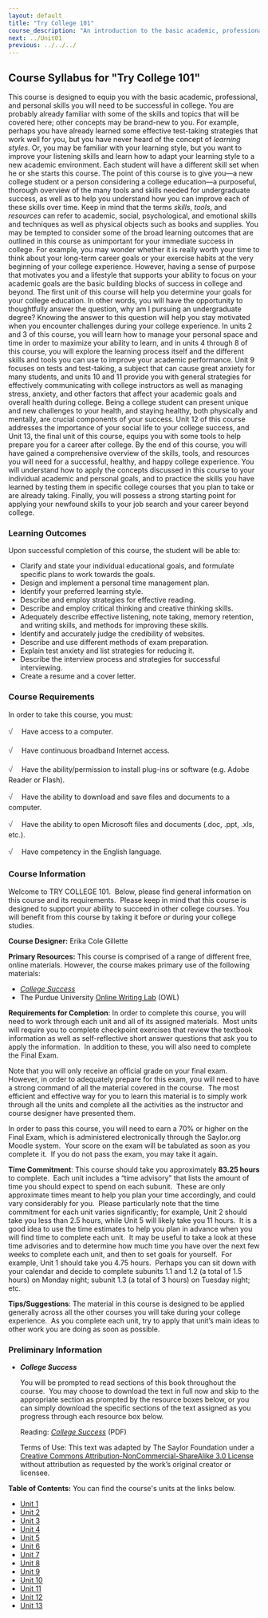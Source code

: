```yaml
---
layout: default
title: "Try College 101"
course_description: "An introduction to the basic academic, professional, and personal skills you will need to be successful in college."
next: ../Unit01
previous: ../../../
---
```

Course Syllabus for "Try College 101"
--------------------------------------

This course is designed to equip you with the basic academic,
professional, and personal skills you will need to be successful in
college. You are probably already familiar with some of the skills and
topics that will be covered here; other concepts may be brand-new to
you. For example, perhaps you have already learned some effective
test-taking strategies that work well for you, but you have never heard
of the concept of *learning styles*. Or, you may be familiar with your
learning style, but you want to improve your listening skills and learn
how to adapt your learning style to a new academic environment. Each
student will have a different skill set when he or she starts this
course. The point of this course is to give you—a new college student or
a person considering a college education—a purposeful, thorough overview
of the many tools and skills needed for undergraduate success, as well
as to help you understand how you can improve each of these skills over
time. Keep in mind that the terms *skills*, *tools*, and *resources* can
refer to academic, social, psychological, and emotional skills and
techniques as well as physical objects such as books and supplies. You
may be tempted to consider some of the broad learning outcomes that are
outlined in this course as unimportant for your immediate success in
college. For example, you may wonder whether it is really worth your
time to think about your long-term career goals or your exercise habits
at the very beginning of your college experience. However, having a
sense of purpose that motivates you and a lifestyle that supports your
ability to focus on your academic goals are the basic building blocks of
success in college and beyond. The first unit of this course will help
you determine your goals for your college education. In other words, you
will have the opportunity to thoughtfully answer the question, why am I
pursuing an undergraduate degree? Knowing the answer to this question
will help you stay motivated when you encounter challenges during your
college experience. In units 2 and 3 of this course, you will learn how
to manage your personal space and time in order to maximize your ability
to learn, and in units 4 through 8 of this course, you will explore the
learning process itself and the different skills and tools you can use
to improve your academic performance. Unit 9 focuses on tests and
test-taking, a subject that can cause great anxiety for many students,
and units 10 and 11 provide you with general strategies for effectively
communicating with college instructors as well as managing stress,
anxiety, and other factors that affect your academic goals and overall
health during college. Being a college student can present unique and
new challenges to your health, and staying healthy, both physically and
mentally, are crucial components of your success. Unit 12 of this course
addresses the importance of your social life to your college success,
and Unit 13, the final unit of this course, equips you with some tools
to help prepare you for a career after college. By the end of this
course, you will have gained a comprehensive overview of the skills,
tools, and resources you will need for a successful, healthy, and happy
college experience. You will understand how to apply the concepts
discussed in this course to your individual academic and personal goals,
and to practice the skills you have learned by testing them in specific
college courses that you plan to take or are already taking. Finally,
you will possess a strong starting point for applying your newfound
skills to your job search and your career beyond college.

### Learning Outcomes

Upon successful completion of this course, the student will be able to:

-   Clarify and state your individual educational goals, and formulate
    specific plans to work towards the goals.
-   Design and implement a personal time management plan.
-   Identify your preferred learning style.
-   Describe and employ strategies for effective reading.
-   Describe and employ critical thinking and creative thinking skills.
-   Adequately describe effective listening, note taking, memory
    retention, and writing skills, and methods for improving these
    skills.
-   Identify and accurately judge the credibility of websites.
-   Describe and use different methods of exam preparation.
-   Explain test anxiety and list strategies for reducing it.
-   Describe the interview process and strategies for successful
    interviewing.
-   Create a resume and a cover letter.

### Course Requirements

In order to take this course, you must:  
  
 <span dir="LTR"><span
style="color: rgb(85, 85, 85); font-family: 'Myriad Pro', 'Gill Sans', 'Gill Sans MT', Calibri, sans-serif; font-size: 16px; line-height: 24px; text-align: left; -webkit-text-size-adjust: none; ">√
   </span>Have access to a computer.</span>  
  
 <span dir="LTR"><span
style="color: rgb(85, 85, 85); font-family: 'Myriad Pro', 'Gill Sans', 'Gill Sans MT', Calibri, sans-serif; font-size: 16px; line-height: 24px; text-align: left; -webkit-text-size-adjust: none; ">√
   </span>Have continuous broadband Internet access.</span>  
  
 <span dir="LTR"><span
style="color: rgb(85, 85, 85); font-family: 'Myriad Pro', 'Gill Sans', 'Gill Sans MT', Calibri, sans-serif; font-size: 16px; line-height: 24px; text-align: left; -webkit-text-size-adjust: none; ">√
   </span>Have the ability/permission to install plug-ins or software
(e.g. Adobe Reader or Flash).</span>  
  
 <span dir="LTR"><span
style="color: rgb(85, 85, 85); font-family: 'Myriad Pro', 'Gill Sans', 'Gill Sans MT', Calibri, sans-serif; font-size: 16px; line-height: 24px; text-align: left; -webkit-text-size-adjust: none; ">√
   </span>Have the ability to download and save files and documents to a
computer.</span>  
  
 <span dir="LTR"><span
style="color: rgb(85, 85, 85); font-family: 'Myriad Pro', 'Gill Sans', 'Gill Sans MT', Calibri, sans-serif; font-size: 16px; line-height: 24px; text-align: left; -webkit-text-size-adjust: none; ">√
   </span>Have the ability to open Microsoft files and documents (.doc,
.ppt, .xls, etc.).</span>  
  
 <span dir="LTR"><span
style="color: rgb(85, 85, 85); font-family: 'Myriad Pro', 'Gill Sans', 'Gill Sans MT', Calibri, sans-serif; font-size: 16px; line-height: 24px; text-align: left; -webkit-text-size-adjust: none; ">√
   </span>Have competency in the English language.</span>

### Course Information

Welcome to TRY COLLEGE 101.  Below, please find general information on
this course and its requirements.  Please keep in mind that this course
is designed to support your ability to succeed in other college courses.
You will benefit from this course by taking it before *or* during your
college studies.

**Course Designer:** Erika Cole Gillette

**Primary Resources:** This course is comprised of a range of different
free, online materials. However, the course makes primary use of the
following materials:

-   [*College
    Success*](http://www.saylor.org/site/textbooks/College%20Success.pdf)
-   The Purdue University [Online Writing
    Lab](http://owl.english.purdue.edu/owl/section/1/) (OWL)

**Requirements for Completion**: In order to complete this course, you
will need to work through each unit and all of its assigned materials.
 Most units will require you to complete checkpoint exercises that
review the textbook information as well as self-reflective short answer
questions that ask you to apply the information.  In addition to these,
you will also need to complete the Final Exam.

Note that you will only receive an official grade on your final exam.
However, in order to adequately prepare for this exam, you will need to
have a strong command of all the material covered in the course.  The
most efficient and effective way for you to learn this material is to
simply work through all the units and complete all the activities as the
instructor and course designer have presented them.

In order to pass this course, you will need to earn a 70% or higher on
the Final Exam, which is administered electronically through the
Saylor.org Moodle system.  Your score on the exam will be tabulated as
soon as you complete it.  If you do not pass the exam, you may take it
again.

**Time Commitment**: This course should take you approximately **83.25
hours** to complete.  Each unit includes a “time advisory” that lists
the amount of time you should expect to spend on each subunit.  These
are only approximate times meant to help you plan your time accordingly,
and could vary considerably for you.  Please particularly note that the
time commitment for each unit varies significantly; for example, Unit 2
should take you less than 2.5 hours, while Unit 5 will likely take you
11 hours.  It is a good idea to use the time estimates to help you plan
in advance when you will find time to complete each unit.  It may be
useful to take a look at these time advisories and to determine how much
time you have over the next few weeks to complete each unit, and then to
set goals for yourself.  For example, Unit 1 should take you 4.75 hours.
 Perhaps you can sit down with your calendar and decide to complete
subunits 1.1 and 1.2 (a total of 1.5 hours) on Monday night; subunit 1.3
(a total of 3 hours) on Tuesday night; etc.

**Tips/Suggestions**: The material in this course is designed to be
applied generally across all the other courses you will take during your
college experience.  As you complete each unit, try to apply that unit’s
main ideas to other work you are doing as soon as possible.

### Preliminary Information

-   ***College Success***

    You will be prompted to read sections of this book throughout the
    course.  You may choose to download the text in full now and skip to
    the appropriate section as prompted by the resource boxes below, or
    you can simply download the specific sections of the text assigned
    as you progress through each resource box below.  
      
     Reading: *[College
    Success](http://www.saylor.org/site/textbooks/College%20Success.pdf)*
    (PDF)  
      
     Terms of Use: This text was adapted by The Saylor Foundation under
    a [Creative Commons Attribution-NonCommercial-ShareAlike 3.0
    License](http://creativecommons.org/licenses/by-nc-sa/3.0/) without
    attribution as requested by the work’s original creator or licensee.

**Table of Contents:** You can find the course's units at the links below.

- [Unit 1](https://legacy.saylor.org/trycollege101/Unit01/)
- [Unit 2](https://legacy.saylor.org/trycollege101/Unit02/)
- [Unit 3](https://legacy.saylor.org/trycollege101/Unit03/)
- [Unit 4](https://legacy.saylor.org/trycollege101/Unit04/)
- [Unit 5](https://legacy.saylor.org/trycollege101/Unit05/)
- [Unit 6](https://legacy.saylor.org/trycollege101/Unit06/)
- [Unit 7](https://legacy.saylor.org/trycollege101/Unit07/)
- [Unit 8](https://legacy.saylor.org/trycollege101/Unit08/)
- [Unit 9](https://legacy.saylor.org/trycollege101/Unit09/)
- [Unit 10](https://legacy.saylor.org/trycollege101/Unit10/)
- [Unit 11](https://legacy.saylor.org/trycollege101/Unit11/)
- [Unit 12](https://legacy.saylor.org/trycollege101/Unit12/)
- [Unit 13](https://legacy.saylor.org/trycollege101/Unit13/)
